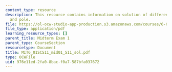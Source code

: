 ```yaml
---
content_type: resource
description: This resource contains information on solution of difference equation
  and pole.
file: https://ol-ocw-studio-app-production.s3.amazonaws.com/courses/6-01sc-introduction-to-electrical-engineering-and-computer-science-i-spring-2011/976e11ed2fa08bacf0a7587bfa037672_MIT6_01SCS11_mid01_S11_sol.pdf
file_type: application/pdf
learning_resource_types: []
parent_title: Midterm Exam 1
parent_type: CourseSection
resourcetype: Document
title: MIT6_01SCS11_mid01_S11_sol.pdf
type: OCWFile
uid: 976e11ed-2fa0-8bac-f0a7-587bfa037672
---
```

